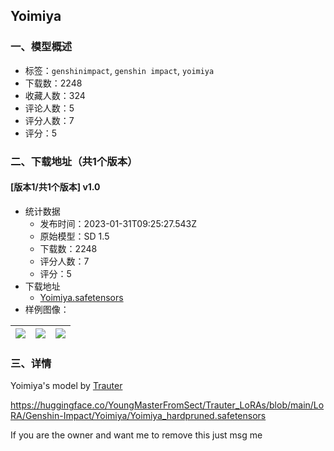 ## Yoimiya
### 一、模型概述

- 标签：`genshinimpact`, `genshin impact`, `yoimiya`
- 下载数：2248
- 收藏人数：324
- 评论人数：5
- 评分人数：7
- 评分：5

### 二、下载地址（共1个版本）

#### [版本1/共1个版本] v1.0

- 统计数据
  - 发布时间：2023-01-31T09:25:27.543Z
  - 原始模型：SD 1.5
  - 下载数：2248
  - 评分人数：7
  - 评分：5
- 下载地址
  - [Yoimiya.safetensors](https://civitai.com/api/download/models/6969)
- 样例图像：

| <img src="https://image.civitai.com/xG1nkqKTMzGDvpLrqFT7WA/ab045ecd-b1f4-40d3-3099-23ce208e9700/width=450/63886.jpeg" /> | <img src="https://image.civitai.com/xG1nkqKTMzGDvpLrqFT7WA/d2f6d5a6-9961-42c0-d43a-211d9cfcca00/width=450/63877.jpeg" /> | <img src="https://image.civitai.com/xG1nkqKTMzGDvpLrqFT7WA/5093e96b-2bf4-4992-1449-ee0498636300/width=450/63903.jpeg" /> |
| ---- | ---- | ---- |


### 三、详情
<p>Yoimiya's model by <a target="_blank" rel="ugc" href="https://huggingface.co/YoungMasterFromSect">Trauter</a></p><p></p><p><a target="_blank" rel="ugc" href="https://huggingface.co/YoungMasterFromSect/Trauter_LoRAs/blob/main/LoRA/Genshin-Impact/Yoimiya/Yoimiya_hardpruned.safetensors">https://huggingface.co/YoungMasterFromSect/Trauter_LoRAs/blob/main/LoRA/Genshin-Impact/Yoimiya/Yoimiya_hardpruned.safetensors</a></p><p></p><p>If you are the owner and want me to remove this just msg me</p><p></p><p></p>